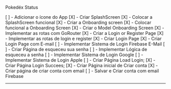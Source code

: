 
Pokedéx Status

[ ] - Adicionar o ícone do App 
[X] - Criar SplashScreen 
[X] - Colocar a SplashScreen funcional 
[X] - Criar a Onboarding screen 
[X] - Colocar funcional a Onboarding Screen 
[X] - Criar o Model Onboarding Screen
[X] - Implementar as rotas com GoRouter
[X] - Criar a Login or Register Page 
[X] - Implementar as rotas de login e register
[X] - Criar Login Page
[X] - Criar Login Page com E-mail
[ ] - Implementar Sistema de Login Firebase E-Mail
[ ] - Criar Página de esqueceu sua senha
[ ] - Implementar Lógica de esqueceu a senha 
[ ] - Implementar Sistema de Login Google
[ ] - Implementar Sistema de Login Apple
[ ] - Criar Página Load Login;
[X] - Criar Página Login Succees;
[X] - Criar Página inicial de Criar conta
[X] - Criar página de criar conta com email 
[ ] - Salvar e Criar conta com email Firebase




________________________________________________________________________________
